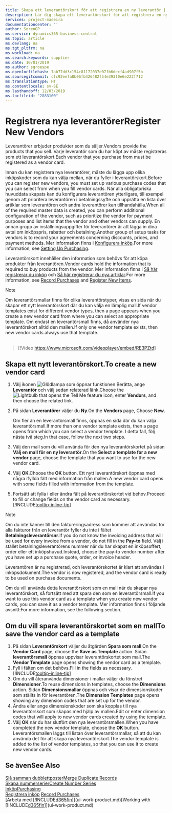 ```yaml
---
title: Skapa ett leverantörskort för att registrera en ny leverantör | Microsoft Docs
description: Lär dig skapa ett leverantörskort för att registrera en ny leverantör.
services: project-madeira
documentationcenter: ''
author: SorenGP
ms.service: dynamics365-business-central
ms.topic: article
ms.devlang: na
ms.tgt_pltfrm: na
ms.workload: na
ms.search.keywords: supplier
ms.date: 10/01/2019
ms.author: sgroespe
ms.openlocfilehash: 7ab77dd3c154c81172037e07fb6decf4ad907f5b
ms.sourcegitcommit: cfc92eefa8b06fb426482f54e393f0e6e222f712
ms.translationtype: HT
ms.contentlocale: sv-SE
ms.lasthandoff: 12/03/2019
ms.locfileid: "2883100"
---
```

# <a name="register-new-vendors"></a><span data-ttu-id="5bccb-103">Registrera nya leverantörer</span><span class="sxs-lookup"><span data-stu-id="5bccb-103">Register New Vendors</span></span>
<span data-ttu-id="5bccb-104">Leverantörer erbjuder produkter som du säljer.</span><span class="sxs-lookup"><span data-stu-id="5bccb-104">Vendors provide the products that you sell.</span></span> <span data-ttu-id="5bccb-105">Varje leverantör som du har köpt av måste registreras som ett leverantörskort.</span><span class="sxs-lookup"><span data-stu-id="5bccb-105">Each vendor that you purchase from must be registered as a vendor card.</span></span>

<span data-ttu-id="5bccb-106">Innan du kan registrera nya leverantörer, måste du lägga upp olika inköpskoder som du kan välja mellan, när du fyller i leverantörskort.</span><span class="sxs-lookup"><span data-stu-id="5bccb-106">Before you can register new vendors, you must set up various purchase codes that you can select from when you fill vendor cards.</span></span> <span data-ttu-id="5bccb-107">När alla obligatoriska huvuddata skapats kan du konfigurera leverantören ytterligare, till exempel genom att prioritera leverantören i betalningssyfte och upprätta en lista över artiklar som leverantören och andra leverantörer kan tillhandahålla.</span><span class="sxs-lookup"><span data-stu-id="5bccb-107">When all of the required master data is created, you can perform additional configuration of the vendor, such as prioritize the vendor for payment purposes and list items that the vendor and other vendors can supply.</span></span> <span data-ttu-id="5bccb-108">En annan grupp av inställningsuppgifter för leverantörer är att lägga in dina avtal om inköpspris, rabatter och betalning.</span><span class="sxs-lookup"><span data-stu-id="5bccb-108">Another group of setup tasks for vendors is to record your agreements concerning discounts, prices, and payment methods.</span></span> <span data-ttu-id="5bccb-109">Mer information finns i [Konfigurera inköp](purchasing-setup-purchasing.md).</span><span class="sxs-lookup"><span data-stu-id="5bccb-109">For more information, see [Setting Up Purchasing](purchasing-setup-purchasing.md).</span></span>

<span data-ttu-id="5bccb-110">Leverantörskort innehåller den information som behövs för att köpa produkter från leverantören.</span><span class="sxs-lookup"><span data-stu-id="5bccb-110">Vendor cards hold the information that is required to buy products from the vendor.</span></span> <span data-ttu-id="5bccb-111">Mer information finns i [Så här registrerar du inköp](purchasing-how-record-purchases.md) och [Så här registrerar du nya artiklar](inventory-how-register-new-items.md).</span><span class="sxs-lookup"><span data-stu-id="5bccb-111">For more information, see [Record Purchases](purchasing-how-record-purchases.md) and [Register New Items](inventory-how-register-new-items.md).</span></span>

> [!NOTE]  
>   <span data-ttu-id="5bccb-112">Om leverantörsmallar finns för olika leverantörstyper, visas en sida när du skapar ett nytt leverantörskort där du kan välja en lämplig mall.</span><span class="sxs-lookup"><span data-stu-id="5bccb-112">If vendor templates exist for different vendor types, then a page appears when you create a new vendor card from where you can select an appropriate template.</span></span> <span data-ttu-id="5bccb-113">Om endast en leverantörsmall finns, då använder nya leverantörskort alltid den mallen.</span><span class="sxs-lookup"><span data-stu-id="5bccb-113">If only one vendor template exists, then new vendor cards always use that template.</span></span>
<br><br>  

> [!Video https://www.microsoft.com/videoplayer/embed/RE3PZtd]

## <a name="to-create-a-new-vendor-card"></a><span data-ttu-id="5bccb-114">Skapa ett nytt leverantörskort.</span><span class="sxs-lookup"><span data-stu-id="5bccb-114">To create a new vendor card</span></span>
1. <span data-ttu-id="5bccb-115">Välj ikonen ![Glödlampa som öppnar funktionen Berätta](media/ui-search/search_small.png "Berätta vad du vill göra"), ange **Leverantör** och välj sedan relaterad länk.</span><span class="sxs-lookup"><span data-stu-id="5bccb-115">Choose the ![Lightbulb that opens the Tell Me feature](media/ui-search/search_small.png "Tell me what you want to do") icon, enter **Vendors**, and then choose the related link.</span></span>  
2. <span data-ttu-id="5bccb-116">På sidan **Leverantörer** väljer du **Ny**.</span><span class="sxs-lookup"><span data-stu-id="5bccb-116">On the **Vendors** page, Choose **New**.</span></span>

    <span data-ttu-id="5bccb-117">Om fler än en leverantörsmall finns, öppnas en sida där du kan välja leverantörsmall.</span><span class="sxs-lookup"><span data-stu-id="5bccb-117">If more than one vendor template exists, then a page opens from which you can select a vendor template.</span></span> <span data-ttu-id="5bccb-118">I detta fall, följ nästa två steg.</span><span class="sxs-lookup"><span data-stu-id="5bccb-118">In that case, follow the next two steps.</span></span>
3. <span data-ttu-id="5bccb-119">Välj den mall som du vill använda för den nya leverantörskortet på sidan **Välj en mall för en ny leverantör**.</span><span class="sxs-lookup"><span data-stu-id="5bccb-119">On the **Select a template for a new vendor** page, choose the template that you want to use for the new vendor card.</span></span>
4. <span data-ttu-id="5bccb-120">Välj **OK**.</span><span class="sxs-lookup"><span data-stu-id="5bccb-120">Choose the **OK** button.</span></span> <span data-ttu-id="5bccb-121">Ett nytt leverantörskort öppnas med några ifyllda fält med information från mallen.</span><span class="sxs-lookup"><span data-stu-id="5bccb-121">A new vendor card opens with some fields filled with information from the template.</span></span>
5. <span data-ttu-id="5bccb-122">Fortsätt att fylla i eller ändra fält på leverantörskortet vid behov.</span><span class="sxs-lookup"><span data-stu-id="5bccb-122">Proceed to fill or change fields on the vendor card as necessary.</span></span> [!INCLUDE[tooltip-inline-tip](includes/tooltip-inline-tip_md.md)]

> [!NOTE]  
>   <span data-ttu-id="5bccb-123">Om du inte känner till den faktureringsadress som kommer att användas för alla fakturor från en leverantör fyller du inte i fältet **Betalningsleverantörsnr**.</span><span class="sxs-lookup"><span data-stu-id="5bccb-123">If you do not know the invoicing address that will be used for every invoice from a vendor, do not fill in the **Pay-to** field.</span></span> <span data-ttu-id="5bccb-124">Välj i stället betalningsleverantörens nummer när du har skapat en inköpsoffert, order eller ett inköpshuvud.</span><span class="sxs-lookup"><span data-stu-id="5bccb-124">Instead, choose the pay-to vendor number after you have set up a purchase quote, order, or invoice header.</span></span>

<span data-ttu-id="5bccb-125">Leverantören är nu registrerad, och leverantörskortet är klart att användas i inköpsdokument.</span><span class="sxs-lookup"><span data-stu-id="5bccb-125">The vendor is now registered, and the vendor card is ready to be used on purchase documents.</span></span>

<span data-ttu-id="5bccb-126">Om du vill använda detta leverantörskort som en mall när du skapar nya leverantörskort, så fortsätt med att spara den som en leverantörsmall.</span><span class="sxs-lookup"><span data-stu-id="5bccb-126">If you want to use this vendor card as a template when you create new vendor cards, you can save it as a vendor template.</span></span> <span data-ttu-id="5bccb-127">Mer information finns i följande avsnitt:</span><span class="sxs-lookup"><span data-stu-id="5bccb-127">For more information, see the following section.</span></span>

## <a name="to-save-the-vendor-card-as-a-template"></a><span data-ttu-id="5bccb-128">Om du vill spara leverantörskortet som en mall</span><span class="sxs-lookup"><span data-stu-id="5bccb-128">To save the vendor card as a template</span></span>
1. <span data-ttu-id="5bccb-129">På sidan **Leverantörskort** väljer du åtgärden **Spara som mall**.</span><span class="sxs-lookup"><span data-stu-id="5bccb-129">On the **Vendor Card** page, choose the **Save as Template** action.</span></span> <span data-ttu-id="5bccb-130">Sidan **leverantörsmall** öppnas uppvisar leverantörskortet som mall.</span><span class="sxs-lookup"><span data-stu-id="5bccb-130">The **Vendor Template** page opens showing the vendor card as a template.</span></span>
2. <span data-ttu-id="5bccb-131">Fyll i fälten om det behövs.</span><span class="sxs-lookup"><span data-stu-id="5bccb-131">Fill in the fields as necessary.</span></span> [!INCLUDE[tooltip-inline-tip](includes/tooltip-inline-tip_md.md)]
3. <span data-ttu-id="5bccb-132">Om du vill återanvända dimensioner i mallar väljer du fönstret **Dimensioner**.</span><span class="sxs-lookup"><span data-stu-id="5bccb-132">To reuse dimensions in templates, choose the **Dimensions** action.</span></span> <span data-ttu-id="5bccb-133">Sidan **Dimensionsmallar** öppnas och visar de dimensionskoder som ställts in för leverantören.</span><span class="sxs-lookup"><span data-stu-id="5bccb-133">The **Dimension Templates** page opens showing any dimension codes that are set up for the vendor.</span></span>
4. <span data-ttu-id="5bccb-134">Ändra eller ange dimensionskoder som ska kopplas till nya leverantörskort som skapas med hjälp av mallen.</span><span class="sxs-lookup"><span data-stu-id="5bccb-134">Edit or enter dimension codes that will apply to new vendor cards created by using the template.</span></span>
5. <span data-ttu-id="5bccb-135">Välj **OK** när du har slutfört den nya leverantörsmallen.</span><span class="sxs-lookup"><span data-stu-id="5bccb-135">When you have completed the new vendor template, choose the **OK** button.</span></span>  
   <span data-ttu-id="5bccb-136">Leverantörsmallen läggs till listan över leverantörsmallar, så att du kan använda det för att skapa nya leverantörskort.</span><span class="sxs-lookup"><span data-stu-id="5bccb-136">The vendor template is added to the list of vendor templates, so that you can use it to create new vendor cards.</span></span>

## <a name="see-also"></a><span data-ttu-id="5bccb-137">Se även</span><span class="sxs-lookup"><span data-stu-id="5bccb-137">See Also</span></span>
[<span data-ttu-id="5bccb-138">Slå samman dubblettposter</span><span class="sxs-lookup"><span data-stu-id="5bccb-138">Merge Duplicate Records</span></span>](sales-how-merge-duplicate-records.md)  
[<span data-ttu-id="5bccb-139">Skapa nummerserier</span><span class="sxs-lookup"><span data-stu-id="5bccb-139">Create Number Series</span></span>](ui-create-number-series.md)  
[<span data-ttu-id="5bccb-140">Inköp</span><span class="sxs-lookup"><span data-stu-id="5bccb-140">Purchasing</span></span>](purchasing-manage-purchasing.md)  
<span data-ttu-id="5bccb-141">[Registrera inköp](purchasing-how-record-purchases.md) </span><span class="sxs-lookup"><span data-stu-id="5bccb-141">[Record Purchases](purchasing-how-record-purchases.md) </span></span>  
<span data-ttu-id="5bccb-142">[Arbeta med [!INCLUDE[d365fin](includes/d365fin_md.md)]](ui-work-product.md)</span><span class="sxs-lookup"><span data-stu-id="5bccb-142">[Working with [!INCLUDE[d365fin](includes/d365fin_md.md)]](ui-work-product.md)</span></span>  
